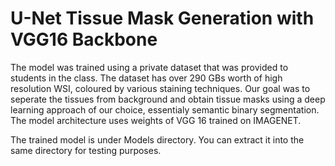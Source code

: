 # U-Net Tissue Mask Generation with VGG16 Backbone

The model was trained using a private dataset that was provided to students in the class. The dataset has over 290 GBs worth of high resolution WSI, coloured by various staining techniques. Our goal was to seperate the tissues from background and obtain tissue masks using a deep learning approach of our choice, essentialy semantic binary segmentation. 
The model architecture uses weights of VGG 16 trained on IMAGENET. 

The trained model is under Models directory. You can extract it into the same directory for testing purposes.